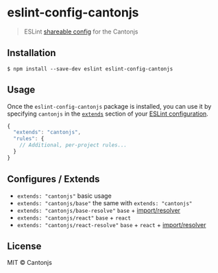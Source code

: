 # eslint-config-cantonjs

> ESLint [shareable config](http://eslint.org/docs/developer-guide/shareable-configs.html) for the Cantonjs


## Installation

```
$ npm install --save-dev eslint eslint-config-cantonjs
```


## Usage

Once the `eslint-config-cantonjs` package is installed, you can use it by specifying `cantonjs` in the [`extends`](http://eslint.org/docs/user-guide/configuring#extending-configuration-files) section of your [ESLint configuration](http://eslint.org/docs/user-guide/configuring).

```js
{
  "extends": "cantonjs",
  "rules": {
    // Additional, per-project rules...
  }
}
```

## Configures / Extends

- `extends: "cantonjs"` basic usage
- `extends: "cantonjs/base"` the same with `extends: "cantonjs"`
- `extends: "cantonjs/base-resolve"` `base` + [import/resolver](https://github.com/benmosher/eslint-plugin-import)
- `extends: "cantonjs/react"` `base` + `react`
- `extends: "cantonjs/react-resolve"` `base` + `react` + [import/resolver](https://github.com/benmosher/eslint-plugin-import)


## License

MIT © Cantonjs
